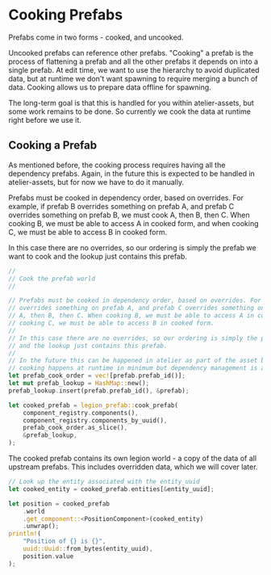 # Cooking Prefabs

Prefabs come in two forms - cooked, and uncooked.

Uncooked prefabs can reference other prefabs. "Cooking" a prefab is the process of flattening a prefab and all the other
prefabs it depends on into a single prefab. At edit time, we want to use the hierarchy to avoid duplicated data, but at
runtime we don't want spawning to require merging a bunch of data. Cooking allows us to prepare data offline for
spawning.

The long-term goal is that this is handled for you within atelier-assets, but some work remains to be done. So currently
we cook the data at runtime right before we use it.

## Cooking a Prefab

As mentioned before, the cooking process requires having all the dependency prefabs. Again, in the future this is
expected to be handled in atelier-assets, but for now we have to do it manually.

Prefabs must be cooked in dependency order, based on overrides. For example, if prefab B
overrides something on prefab A, and prefab C overrides something on prefab B, we must cook
A, then B, then C. When cooking B, we must be able to access A in cooked form, and when
cooking C, we must be able to access B in cooked form.

In this case there are no overrides, so our ordering is simply the prefab we want to cook
and the lookup just contains this prefab.

```rust
//
// Cook the prefab world
//

// Prefabs must be cooked in dependency order, based on overrides. For example, if prefab B
// overrides something on prefab A, and prefab C overrides something on prefab B, we must cook
// A, then B, then C. When cooking B, we must be able to access A in cooked form, and when
// cooking C, we must be able to access B in cooked form.
//
// In this case there are no overrides, so our ordering is simply the prefab we want to cook
// and the lookup just contains this prefab.
//
// In the future this can be happened in atelier as part of the asset build process. For now,
// cooking happens at runtime in minimum but dependency management is automatically handled.
let prefab_cook_order = vec![prefab.prefab_id()];
let mut prefab_lookup = HashMap::new();
prefab_lookup.insert(prefab.prefab_id(), &prefab);

let cooked_prefab = legion_prefab::cook_prefab(
    component_registry.components(),
    component_registry.components_by_uuid(),
    prefab_cook_order.as_slice(),
    &prefab_lookup,
);
```

The cooked prefab contains its own legion world - a copy of the data of all upstream prefabs. This includes overridden
data, which we will cover later.

```rust
// Look up the entity associated with the entity_uuid
let cooked_entity = cooked_prefab.entities[&entity_uuid];

let position = cooked_prefab
    .world
    .get_component::<PositionComponent>(cooked_entity)
    .unwrap();
println!(
    "Position of {} is {}",
    uuid::Uuid::from_bytes(entity_uuid),
    position.value
);
```